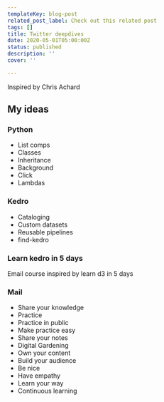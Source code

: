 ```yaml
---
templateKey: blog-post
related_post_label: Check out this related post
tags: []
title: Twitter deepdives
date: 2020-05-01T05:00:00Z
status: published
description: ''
cover: ''

---
```

Inspired by Chris Achard

## My ideas

### Python

* List comps
* Classes
* Inheritance
* Background
* Click
* Lambdas

### Kedro

* Cataloging
* Custom datasets
* Reusable pipelines
* find-kedro

### Learn kedro in 5 days

Email course inspired by learn d3 in 5 days

### Mail

* Share your knowledge
* Practice
* Practice in public
* Make practice easy
* Share your notes
* Digital Gardening
* Own your content
* Build your audience
* Be nice
* Have empathy
* Learn your way
* Continuous learning
